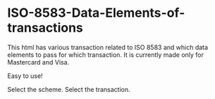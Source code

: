 # ISO-8583-Data-Elements-of-transactions
This html has various transaction related to ISO 8583 and which data elements to pass for which transaction. It is currently made only for Mastercard and Visa.

Easy to use!

Select the scheme.
Select the transaction.
